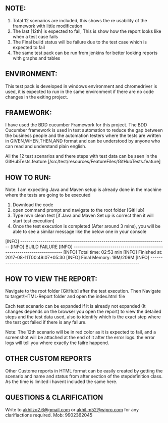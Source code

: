 NOTE:
----------------------------------------------------------------------------------------------------------------------------

1. Total 12 scenarios are included, this shows the re usability of the framework with little modification
2. The last [12th] is expected to fail, This is show how the report looks like when a test case fails
3. The Final build status will be failure due to the test case which is expected to fail
4. The same test pack can be run from jenkins for better looking reports with graphs and tables


ENVIRONMENT:
----------------------------------------------------------------------------------------------------------------------------
This test pack is developed in windows environment and chromedriver is used, it is expected to run in the same environment if there are no code changes in the exiting project.


FRAMEWORK:
----------------------------------------------------------------------------------------------------------------------------

I have used the BDD cucumber Framework for this project. The BDD Cucumber framework is used in test automation to reduce the gap between the business people and the automation testers where the tests are written in GIVEN,WHEN,THEN,AND format and can be understood by anyone who can read and understand plain english.

All the 12 test scenarios and there steps with test data can be seen in the GitHubTests.feature [/src/test/resources/FeatureFiles/GitHubTests.feature]


HOW TO RUN:
----------------------------------------------------------------------------------------------------------------------------

Note: I am expecting Java and Maven setup is already done in the machine where the tests are going to be executed

1. Download the code
2. open command prompt and navigate to the root folder [GitHub]
3. Type mvn clean test [if Java and Maven Set up is correct then it will start test execution]
4. Once the test execution is completed (After around 3 mins), you will be able to see a similar message like the below one in your console

[INFO] ------------------------------------------------------------------------
[INFO] BUILD FAILURE
[INFO] ------------------------------------------------------------------------
[INFO] Total time: 02:53 min
[INFO] Finished at: 2017-08-11T00:49:07+05:30
[INFO] Final Memory: 19M/209M
[INFO] ------------------------------------------------------------------------




HOW TO VIEW THE REPORT:
----------------------------------------------------------------------------------------------------------------------------

Navigate to the root folder [GitHub] after the test execution.
Then Navigate to target\HTML-Report folder and open the index.html file

Each test scenario can be expanded if it is already not expanded (It changes depends on the browser you open the report) to view the detailed steps and the test data used, also to identify which is the exact step where the test got failed if there is any failure.

Note: The 12th scenario will be in red color as it is expected to fail, and a screenshot will be attached at the end of it after the error logs. the error logs will tell you where exactly the failre happend. 


OTHER CUSTOM REPORTS
----------------------------------------------------------------------------------------------------------------------------

Other Custome reports in HTML format can be easily created by getting the scenario and name and status from after section of the stepdefinition class. As the time is limited i havent included the same here.


QUESTIONS & CLARIFICATION
----------------------------------------------------------------------------------------------------------------------------

Write to akhilzo2.6@gmail.com or akhil.m52@wipro.com for any clarifiactions required.
Mob: 9902362045
